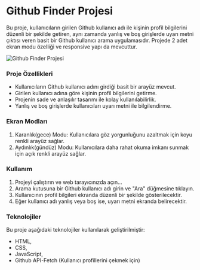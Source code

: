 # Github Finder Projesi 

Bu proje, kullanıcıların girilen Github kullanıcı adı ile kişinin profil bilgilerini düzenli bir şekilde getiren, aynı zamanda yanlış ve boş girişlerde uyarı metni çıktısı veren basit bir Github kullanıcı arama uygulamasıdır. Projede 2 adet ekran modu özelliği ve responsive yapı da mevcuttur.

![Github Finder Projesi](github.gif)

### Proje Özellikleri

- Kullanıcıların Github kullanıcı adını girdiği basit bir arayüz mevcut.
- Girilen kullanıcı adına göre kişinin profil bilgilerini getirme.
- Projenin sade ve anlaşılır tasarımı ile kolay kullanılabilirlik.
- Yanlış ve boş girişlerde kullanıcıları uyarı metni ile bilgilendirme.

### Ekran Modları

1. Karanlık(gece) Modu: Kullanıcılara göz yorgunluğunu azaltmak için koyu renkli arayüz sağlar.
2. Aydınlık(gündüz) Modu: Kullanıcılara daha rahat okuma imkanı sunmak için açık renkli arayüz sağlar.

### Kullanım

1. Projeyi çalıştırın ve web tarayıcınızda açın...
2. Arama kutusuna bir Github kullanıcı adı girin ve "Ara" düğmesine tıklayın.
3. Kullanıcının profil bilgileri ekranda düzenli bir şekilde gösterilecektir.
4. Eğer kullanıcı adı yanlış veya boş ise, uyarı metni ekranda belirecektir.

### Teknolojiler

Bu proje aşağıdaki teknolojiler kullanılarak geliştirilmiştir:

- HTML,
- CSS,
- JavaScript,
- Github API-Fetch (Kullanıcı profillerini çekmek için)




